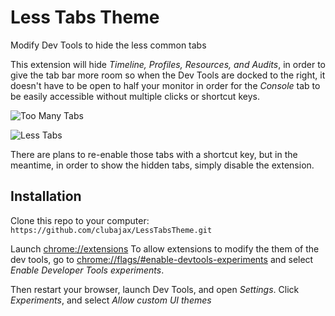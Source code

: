 # Less Tabs Theme

Modify Dev Tools to hide the less common tabs

This extension will hide *Timeline, Profiles, Resources, and Audits*, in order to give the tab bar more room so when the Dev Tools are docked to the right, it doesn't have to be open to half your monitor in order for the *Console* tab to be easily accessible without multiple clicks or shortcut keys.

![Too Many Tabs](https://raw.githubusercontent.com/clubajax/LessTabsTheme/master/assets/TooManyTabs.png)

![Less Tabs](https://raw.githubusercontent.com/clubajax/LessTabsTheme/master/assets/LessTabs.png)

There are plans to re-enable those tabs with a shortcut key, but in the meantime, in order to show the hidden tabs, simply disable the extension.

## Installation

Clone this repo to your computer: `https://github.com/clubajax/LessTabsTheme.git`

Launch [chrome://extensions](chrome://extensions/)
To allow extensions to modify the them of the dev tools, go to [chrome://flags/#enable-devtools-experiments](chrome://flags/#enable-devtools-experiments) and select *Enable Developer Tools experiments*.

Then restart your browser, launch Dev Tools, and open *Settings*. Click *Experiments*, and select *Allow custom UI themes*